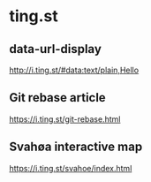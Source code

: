 # ting.st

## data-url-display

http://i.ting.st/#data:text/plain,Hello

## Git rebase article

https://i.ting.st/git-rebase.html

## Svahøa interactive map

https://i.ting.st/svahoe/index.html
